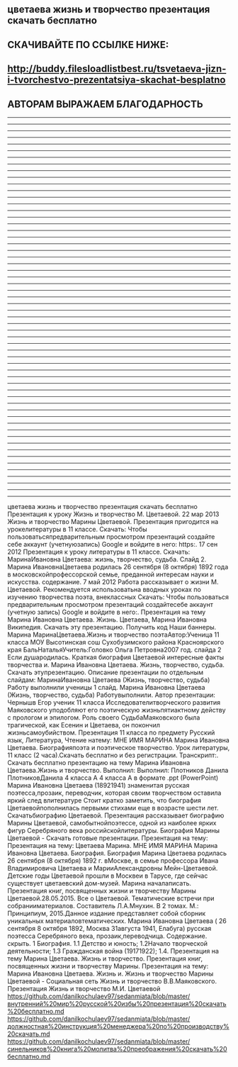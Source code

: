 цветаева жизнь и творчество презентация скачать бесплатно
--------------------------------------------------
СКАЧИВАЙТЕ ПО ССЫЛКЕ НИЖЕ:
--------------------------------------------------
http://buddy.filesloadlistbest.ru/tsvetaeva-jizn-i-tvorchestvo-prezentatsiya-skachat-besplatno
--------------------------------------------------
АВТОРАМ ВЫРАЖАЕМ БЛАГОДАРНОСТЬ
--------------------------------------------------
--------------------------------------------------
--------------------------------------------------
--------------------------------------------------
--------------------------------------------------
--------------------------------------------------
--------------------------------------------------
--------------------------------------------------
--------------------------------------------------
--------------------------------------------------
--------------------------------------------------
--------------------------------------------------
--------------------------------------------------
--------------------------------------------------
--------------------------------------------------
--------------------------------------------------
--------------------------------------------------
--------------------------------------------------
--------------------------------------------------
--------------------------------------------------
--------------------------------------------------
--------------------------------------------------
--------------------------------------------------
--------------------------------------------------
--------------------------------------------------
--------------------------------------------------
--------------------------------------------------
--------------------------------------------------
--------------------------------------------------
--------------------------------------------------
--------------------------------------------------
--------------------------------------------------
--------------------------------------------------
--------------------------------------------------
--------------------------------------------------
--------------------------------------------------
--------------------------------------------------
--------------------------------------------------
--------------------------------------------------
--------------------------------------------------
--------------------------------------------------
--------------------------------------------------
--------------------------------------------------
--------------------------------------------------
--------------------------------------------------
--------------------------------------------------
--------------------------------------------------
--------------------------------------------------
--------------------------------------------------
--------------------------------------------------
--------------------------------------------------
--------------------------------------------------
--------------------------------------------------
--------------------------------------------------
--------------------------------------------------
--------------------------------------------------
--------------------------------------------------
--------------------------------------------------
--------------------------------------------------
цветаева жизнь и творчество презентация скачать бесплатно Презентация к уроку Жизнь и творчество М. Цветаевой. 22 мар 2013  Жизнь и творчество Марины Цветаевой. Презентация пригодится на урокелитературы в 11 классе.  Скачать:  Чтобы пользоватьсяпредварительным просмотром презентаций создайте себе аккаунт (учетнуюзапись) Google и войдите в него: https:. 17 сен 2012  Презентация к уроку литературы в 11 классе.  Скачать:  МаринаИвановна Цветаева: жизнь, творчество, судьба. Слайд 2. Марина ИвановнаЦветаева родилась 26 сентября (8 октября) 1892 года в московскойпрофессорской семье, преданной интересам науки и искусства. содержание. 7 май 2012  Работа рассказывает о жизни М. Цветаевой. Рекомендуется использоватьна вводных уроках по изучению творчества поэта, внеклассных  Скачать: Чтобы пользоваться предварительным просмотром презентаций создайтесебе аккаунт (учетную запись) Google и войдите в него:. Презентация на тему Марина Ивановна Цветаева. Жизнь. Цветаева, Марина Ивановна  Википедия. Скачать эту презентацию. Получить код Наши баннеры. Марина  МаринаЦветаева.Жизнь и творчество поэтаАвтор:Ученица 11 класса МОУ Высотинская сош Сухобузимского района Красноярского края БальНатальяУчитель:Головко Ольга Петровна2007 год.  слайда 2 Если душародилась. Краткая биография Цветаевой интересные факты творчества и. Марина Ивановна Цветаева. Жизнь, творчество, судьба. Скачать этупрезентацию. Описание презентации по отдельным слайдам: МаринаИвановна Цветаева (Жизнь, творчество, судьба) Работу выполнили ученицы 1 слайд. Марина Ивановна Цветаева (Жизнь, творчество, судьба) Работувыполнили. Автор презентации: Чернышв Егор  ученик 11 класса  Исследователитворческого развития Маяковского уподобляют его поэтическую жизньпятиактному действу с прологом и эпилогом. Роль своего  СудьбаМаяковского была трагической, как Есенин и Цветаева, он покончил жизньсамоубийством. Презентация 11 класса по предмету Русский язык, Литература, Чтение натему: МНЕ ИМЯ  МАРИНА Марина Ивановна Цветаева. Биографияпоэта и поэтическое творчество. Урок литературы, 11 класс (2 часа).Скачать бесплатно и без регистрации.  Транскрипт:. Скачать бесплатно презентацию на тему Марина Ивановна Цветаева.Жизнь и творчество. Выполнил: Выполнил: Плотников Данила ПлотниковДанила 4 класса А 4 класса А в формате .ppt (PowerPoint)
Марина Ивановна Цветаева (18921941)  знаменитая русская поэтесса,прозаик, переводчик, которая своим творчеством оставила яркий след влитературе  Стоит кратко заметить, что биография Цветаевойпополнилась первыми стихами еще в возрасте шести лет.  Скачатьбиографию Цветаевой. Презентация рассказывает биографию Марины Цветаевой, самобытнойпоэтессе, одной из наиболее ярких фигур Серебряного века российскойлитературы. Биография Марины Цветаевой - Скачать готовые презентации. Презентация на тему: Презентация на тему: Цветаева Марина. МНЕ ИМЯ  МАРИНА Марина Ивановна Цветаева. Биография. Биография Марина Цветаева родилась 26 сентября (8 октября) 1892 г. вМоскве, в семье профессора Ивана Владимировича Цветаева и МарииАлександровны Мейн-Цветаевой. Детские годы Цветаевой прошли в Москвеи в Тарусе, где сейчас существует цветаевский дом-музей. Марина началаписать. Презентация книг, посвященных жизни и творчеству Марины Цветаевой.28.05.2015. Все о Цветаевой. Тематические встречи при собранииматериалов. Составитель Л.А.Мнухин. В 2 томах. М.: Принципиум, 2015.Данное издание представляет собой сборник уникальных материаловтематических. Марина Ивановна Цветаева ( 26 сентября 8 октября 1892, Москва  31августа 1941, Елабуга)  русская поэтесса Серебряного века, прозаик,переводчица. Содержание. скрыть. 1 Биография. 1.1 Детство и юность; 1.2Начало творческой деятельности; 1.3 Гражданская война (19171922); 1.4. Презентация на тему Марина Цветаева. Жизнь и творчество. Презентация книг, посвященных жизни и творчеству Марины. Презентация на тему: Марина Ивановна Цветаева. Жизнь и. Жизнь и творчество Марины Цветаевой - Социальная сеть
Жизнь и творчество В.В.Маяковского. Презентация Жизнь и творчество М.И. Цветаевой
https://github.com/danilkochulaev97/sedanmiata/blob/master/внутренний%20мир%20русской%20избы%20презентация%20скачать%20бесплатно.md
https://github.com/danilkochulaev97/sedanmiata/blob/master/должностная%20инструкция%20менеджера%20по%20производству%20скачать.md
https://github.com/danilkochulaev97/sedanmiata/blob/master/синельников%20книга%20молитва%20преображения%20скачать%20бесплатно.md